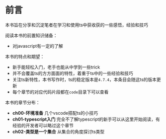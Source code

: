 # 前言

本书旨在分享和沉淀笔者在学习和使用ts中获收获的一些感悟，经验和技巧

阅读本书的前置知识储备：

 - 对javascript有一定的了解

本书的特点和期望：

 - 新手能轻松入门，老手也能从中学到一些trick
 - 并不会覆盖ts的方方面面的特性，着重于ts中的一些经验和技巧
 - 关注ts新特性，本书写作时，ts的稳定版本是`4.7.4`，本条目会随这ts的版本更新
 - 每个章节的对应代码片段都在`code`目录下可以查看

本书的章节分布：

 - **ch00-环境准备** 几个vscode搭配ts的小技巧
 - **ch01-typescript入门** 完全不了解typescript的新手可以从这里开始阅读，有经验的开发者可以略过这个章节
 - **ch02-类型是一个集合** 从集合的角度探讨ts类型

